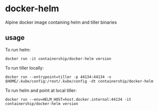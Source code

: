 # docker-helm
Alpine docker image containing helm and tiller binaries

## usage

To run helm:

`docker run -it containership/docker-helm version`

To run tiller locally:

`docker run --entrypoint=tiller -p 44134:44134 -v $HOME/.kube/config:/root/.kube/config -dt containership/docker-helm`

To run helm and point at local tiller:

`docker run --env=HELM_HOST=host.docker.internal:44134 -it containership/docker-helm version`
